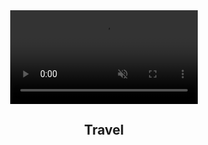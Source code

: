 <!DOCTYPE html>
<html lang="en">
<head>
  <meta charset="UTF-8">
  <meta name="viewport" content="width=device-width, initial-scale=1.0">
  <link rel="stylesheet" href="style.css">
  <title>Travel Landing Page</title>
</head>
<body>
  <section class="showcase">
    <header>
      <video src="MicrosoftTeams-video.mp4" muted loop autoplay></video>
      <div class="overlay"></div>
      <div class="text">
        <h2 class="logo">Travel</h2>
        <div class="toggle"></div>
      </div>
    </header> 
  </section>
</body>
</html>
